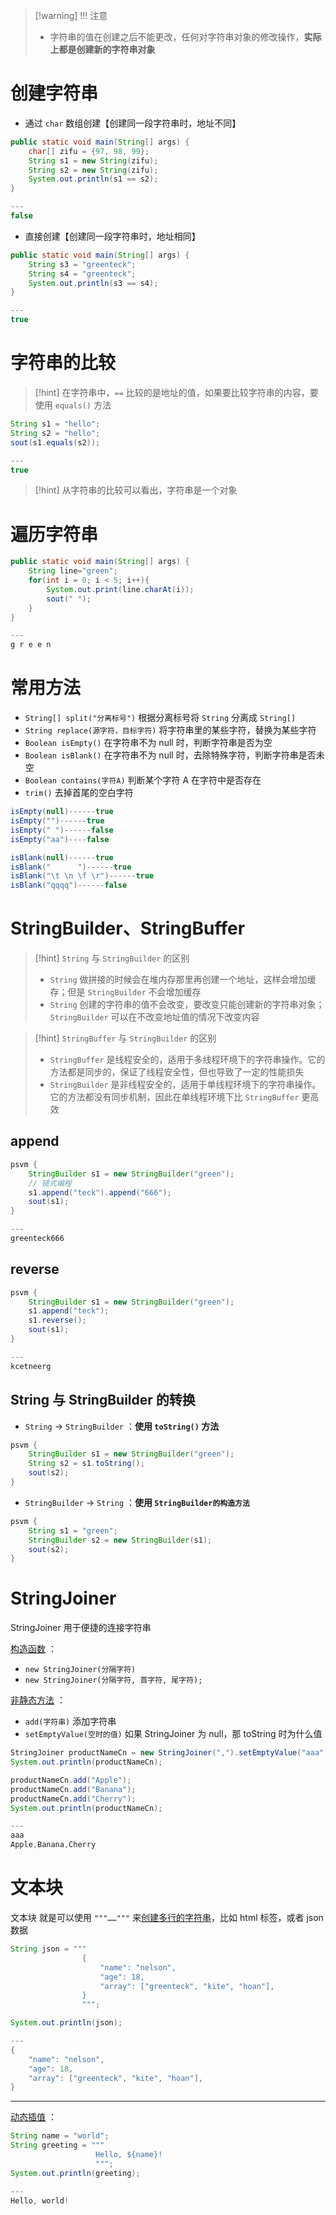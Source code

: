 
> [!warning] !!! 注意
> - 字符串的值在创建之后不能更改，任何对字符串对象的修改操作，**实际上都是创建新的字符串对象**

# 创建字符串
- 通过 `char` 数组创建【创建同一段字符串时，地址不同】
```java
public static void main(String[] args) {
	char[] zifu = {97, 98, 99};
	String s1 = new String(zifu);
	String s2 = new String(zifu);
	System.out.println(s1 == s2);
}

---
false
```

- 直接创建【创建同一段字符串时，地址相同】
```java
public static void main(String[] args) {
	String s3 = "greenteck";
	String s4 = "greenteck";
	System.out.println(s3 == s4);
}

---
true
```

# 字符串的比较

> [!hint] 在字符串中，`==` 比较的是地址的值，如果要比较字符串的内容，要使用 `equals()` 方法

```java
String s1 = "hello";
String s2 = "hello";
sout(s1.equals(s2));

---
true
```

> [!hint] 从字符串的比较可以看出，字符串是一个对象

# 遍历字符串
```java
public static void main(String[] args) {
	String line="green";
	for(int i = 0; i < 5; i++){
		System.out.print(line.charAt(i));
		sout(" ");
	}
}

---
g r e e n 
```

# 常用方法
- `String[] split("分离标号")` 根据分离标号将 `String` 分离成 `String[]`
- `String replace(源字符，目标字符)` 将字符串里的某些字符，替换为某些字符
- `Boolean isEmpty()` 在字符串不为 null 时，判断字符串是否为空
- `Boolean isBlank()` 在字符串不为 null 时，去除特殊字符，判断字符串是否未空
- `Boolean contains(字符A)` 判断某个字符 A 在字符中是否存在
- `trim()` 去掉首尾的空白字符

```java
isEmpty(null)------true
isEmpty("")------true
isEmpty(" ")------false
isEmpty("aa")----false

isBlank(null)------true
isBlank("      ")------true
isBlank("\t \n \f \r")------true
isBlank("qqqq")------false
```

# StringBuilder、StringBuffer

> [!hint] `String` 与 `StringBuilder` 的区别
> - `String` 做拼接的时候会在堆内存那里再创建一个地址，这样会增加缓存；但是 `StringBuilder` 不会增加缓存
> - `String` 创建的字符串的值不会改变，要改变只能创建新的字符串对象；`StringBuilder` 可以在不改变地址值的情况下改变内容

> [!hint] `StringBuffer` 与 `StringBuilder` 的区别
> - `StringBuffer` 是线程安全的，适用于多线程环境下的字符串操作。它的方法都是同步的，保证了线程安全性，但也导致了一定的性能损失
> - `StringBuilder` 是非线程安全的，适用于单线程环境下的字符串操作。它的方法都没有同步机制，因此在单线程环境下比 `StringBuffer` 更高效

## append
```java
psvm {
	StringBuilder s1 = new StringBuilder("green");
	// 链式编程
	s1.append("teck").append("666");
	sout(s1);
}

---
greenteck666
```
## reverse
```java
psvm {
	StringBuilder s1 = new StringBuilder("green");
	s1.append("teck");
	s1.reverse();
	sout(s1);
}

---
kcetneerg
```

## String 与 StringBuilder 的转换
- `String` -> `StringBuilder` ：**使用 `toString()` 方法**
```java
psvm {
	StringBuilder s1 = new StringBuilder("green");
	String s2 = s1.toString();
	sout(s2);
}
```

- `StringBuilder` -> `String` ：**使用 `StringBuilder的构造方法`**
```java
psvm {
	String s1 = "green";
	StringBuilder s2 = new StringBuilder(s1);
	sout(s2);
}
```

# StringJoiner
StringJoiner 用于便捷的连接字符串

<u>构造函数</u> ：
- `new StringJoiner(分隔字符)` 
- `new StringJoiner(分隔字符, 首字符, 尾字符);`

<u>非静态方法</u> ：
- `add(字符串)` 添加字符串
- `setEmptyValue(空时的值)` 如果 StringJoiner 为 null，那 toString 时为什么值

```java
StringJoiner productNameCn = new StringJoiner(",").setEmptyValue("aaa");
System.out.println(productNameCn);

productNameCn.add("Apple"); 
productNameCn.add("Banana"); 
productNameCn.add("Cherry");
System.out.println(productNameCn);

---
aaa
Apple,Banana,Cherry
```

# 文本块
文本块 就是可以使用 `"""……"""` 来<u>创建多行的字符串</u>，比如 html 标签，或者 json 数据

```java
String json = """
                {
                    "name": "nelson",
                    "age": 18,
                    "array": ["greenteck", "kite", "hoan"],
                }
                """;

System.out.println(json);

---
{
    "name": "nelson",
    "age": 18,
    "array": ["greenteck", "kite", "hoan"],
}
```

---

<u>动态插值</u> ：
```java
String name = "world";
String greeting = """
                   Hello, ${name}!
                   """;
System.out.println(greeting);

---
Hello, world!  
```

























